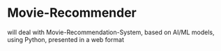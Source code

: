 # Movie-Recommender
will deal with Movie-Recommendation-System, based on AI/ML models, using Python, presented in a web format
